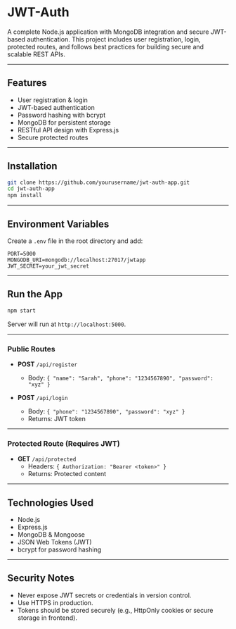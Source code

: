 # JWT-Auth
A complete Node.js application with MongoDB integration and secure JWT-based authentication. This project includes user registration, login, protected routes, and follows best practices for building secure and scalable REST APIs.

---

##  Features

- User registration & login
- JWT-based authentication
- Password hashing with bcrypt
- MongoDB for persistent storage
- RESTful API design with Express.js
- Secure protected routes

---


##  Installation

```bash
git clone https://github.com/yourusername/jwt-auth-app.git
cd jwt-auth-app
npm install
```

---

##  Environment Variables

Create a `.env` file in the root directory and add:

```
PORT=5000
MONGODB_URI=mongodb://localhost:27017/jwtapp
JWT_SECRET=your_jwt_secret
```

---

##  Run the App

```bash
npm start
```

Server will run at `http://localhost:5000`.

---

###  Public Routes

- **POST** `/api/register`  
  - Body: `{ "name": "Sarah", "phone": "1234567890", "password": "xyz" }`

- **POST** `/api/login`  
  - Body: `{ "phone": "1234567890", "password": "xyz" }`
  - Returns: JWT token

---

###  Protected Route (Requires JWT)

- **GET** `/api/protected`
  - Headers: `{ Authorization: "Bearer <token>" }`
  - Returns: Protected content

---

##  Technologies Used

- Node.js
- Express.js
- MongoDB & Mongoose
- JSON Web Tokens (JWT)
- bcrypt for password hashing

---

##  Security Notes

- Never expose JWT secrets or credentials in version control.
- Use HTTPS in production.
- Tokens should be stored securely (e.g., HttpOnly cookies or secure storage in frontend).
